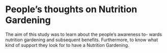 # People’s thoughts on Nutrition Gardening 
The aim of this study was to learn about the people’s awareness to- wards nutrition gardening and subsequent benefits. Furthermore, to know what kind of support they look for to have a Nutrition Gardening. 
